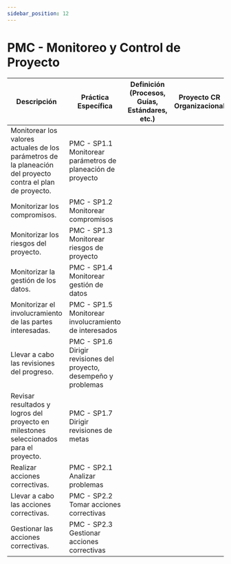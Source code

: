 ```yaml
---
sidebar_position: 12
---
```


# PMC - Monitoreo y Control de Proyecto

| Descripción                                                                                                 | Práctica Específica                                                | Definición (Procesos, Guías, Estándares, etc.) | Proyecto CR Organizacional | Proyecto Zeitgeist | Proyecto Departamental |
| ----------------------------------------------------------------------------------------------------------- | ------------------------------------------------------------------ | ---------------------------------------------- | -------------------------- | ------------------ | ---------------------- |
| Monitorear los valores actuales de los parámetros de la planeación del proyecto contra el plan de proyecto. | PMC - SP1.1 Monitorear parámetros de planeación de proyecto        |                                                |                            |                    |                        |
| Monitorizar los compromisos.                                                                                | PMC - SP1.2 Monitorear compromisos                                 |                                                |                            |                    |                        |
| Monitorizar los riesgos del proyecto.                                                                       | PMC - SP1.3 Monitorear riesgos de proyecto                         |                                                |                            |                    |                        |
| Monitorizar la gestión de los datos.                                                                        | PMC - SP1.4 Monitorear gestión de datos                            |                                                |                            |                    |                        |
| Monitorizar el involucramiento de las partes interesadas.                                                   | PMC - SP1.5 Monitorear involucramiento de interesados              |                                                |                            |                    |                        |
| Llevar a cabo las revisiones del progreso.                                                                  | PMC - SP1.6 Dirigir revisiones del proyecto, desempeño y problemas |                                                |                            |                    |                        |
| Revisar resultados y logros del proyecto en milestones seleccionados para el proyecto.                      | PMC - SP1.7 Dirigir revisiones de metas                            |                                                |                            |                    |                        |
| Realizar acciones correctivas.                                                                              | PMC - SP2.1 Analizar problemas                                     |                                                |                            |                    |                        |
| Llevar a cabo las acciones correctivas.                                                                     | PMC - SP2.2 Tomar acciones correctivas                             |                                                |                            |                    |                        |
| Gestionar las acciones correctivas.                                                                         | PMC - SP2.3 Gestionar acciones correctivas                         |                                                |                            |                    |                        |
